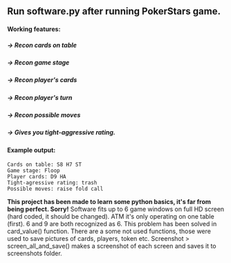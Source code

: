## Run software.py after running PokerStars game.

#### Working features:
#####    -> Recon cards on table
#####    -> Recon game stage
#####    -> Recon player's cards
#####    -> Recon player's turn
#####    -> Recon possible moves
#####    -> Gives you tight-aggressive rating.

#### Example output:
    Cards on table: S8 H7 ST
    Game stage: Floop
    Player cards: D9 HA
    Tight-agressive rating: trash
    Possible moves: raise fold call

**This project has been made to learn some python basics, it's far from being perfect. Sorry!**
Software fits up to 6 game windows on full HD screen (hard coded, it should be changed).
ATM it's only operating on one table (first).
6 and 9 are both recognized as 6. This problem has been solved in card_value() function.
There are a some not used functions, those were used to save pictures of cards, players, token etc.
Screenshot > screen_all_and_save() makes a screenshot of each screen and saves it to screenshots folder.